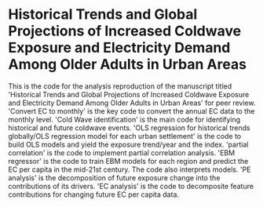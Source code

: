 # Historical Trends and Global Projections of Increased Coldwave Exposure and Electricity Demand Among Older Adults in Urban Areas
This is the code for the analysis reproduction of the manuscript titled 'Historical Trends and Global Projections of Increased Coldwave Exposure and Electricity Demand Among Older Adults in Urban Areas' for peer review. 
'Convert EC to monthly' is the key code to convert the annual EC data to the monthly level.
'Cold Wave identification' is the main code for identifying historical and future coldwave events.
'OLS regression for historical trends globally/OLS regression model for each urban settlement' is the code to build OLS models and yield the exposure trend/year and the index.
'partial correlation' is the code to implement partial correlation analysis.
'EBM regressor' is the code to train EBM models for each region and predict the EC per capita in the mid-21st century. The code also interprets models. 
'PE analysis' is the decomposition of future exposure change into the contributions of its drivers.
'EC analysis' is the code to decomposite feature contributions for changing future EC per capita data.
